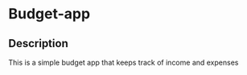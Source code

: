 Budget-app
========
Description
--------
This is a simple budget app that keeps track of income and expenses
